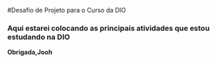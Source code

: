 #Desafio de Projeto para o Curso da DIO
### Aqui estarei colocando as principais atividades que estou estudando na DIO
**Obrigada,Jooh**
